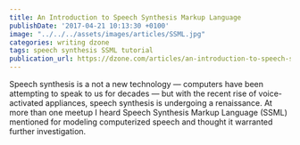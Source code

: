 ```yaml
---
title: An Introduction to Speech Synthesis Markup Language
publishDate: '2017-04-21 10:13:30 +0100'
image: "../../../assets/images/articles/SSML.jpg"
categories: writing dzone
tags: speech synthesis SSML tutorial
publication_url: https://dzone.com/articles/an-introduction-to-speech-synthesis-markup-languag
---
```


Speech synthesis is a not a new technology — computers have been attempting to speak to us for decades — but with the recent rise of voice-activated appliances, speech synthesis is undergoing a renaissance. At more than one meetup I heard Speech Synthesis Markup Language (SSML) mentioned for modeling computerized speech and thought it warranted further investigation.
